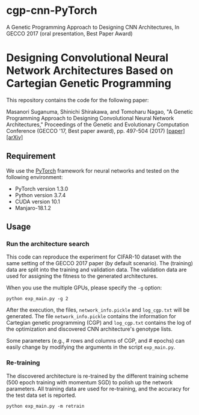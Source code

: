 # cgp-cnn-PyTorch
A Genetic Programming Approach to Designing CNN Architectures, In GECCO 2017 (oral presentation, Best Paper Award)

# Designing Convolutional Neural Network Architectures Based on Cartegian Genetic Programming

This repository contains the code for the following paper:

Masanori Suganuma, Shinichi Shirakawa, and Tomoharu Nagao, "A Genetic Programming Approach to Designing Convolutional Neural Network Architectures," 
Proceedings of the Genetic and Evolutionary Computation Conference (GECCO '17, Best paper award), pp. 497-504 (2017) [[paper]](https://doi.org/10.1145/3071178.3071229) [[arXiv]](https://arxiv.org/abs/1704.00764)

## Requirement
We use the [PyTorch](https://pytorch.org/) framework for neural networks and tested on the following environment:

* PyTorch version 1.3.0
* Python version 3.7.4
* CUDA version 10.1
* Manjaro-18.1.2

## Usage

### Run the architecture search
This code can reproduce the experiment for CIFAR-10 dataset with the same setting of the GECCO 2017 paper (by default scenario). The (training) data are split into the training and validation data. The validation data are used for assigning the fitness to the generated architectures.

When you use the multiple GPUs, please specify the `-g` option:

```shell
python exp_main.py -g 2
```

After the execution, the files, `network_info.pickle` and `log_cgp.txt` will be generated. The file `network_info.pickle` contains the information for Cartegian genetic programming (CGP) and `log_cgp.txt` contains the log of the optimization and discovered CNN architecture's genotype lists.

Some parameters (e.g., # rows and columns of CGP, and # epochs) can easily change by modifying the arguments in the script `exp_main.py`.

### Re-training

The discovered architecture is re-trained by the different training scheme (500 epoch training with momentum SGD) to polish up the network parameters. All training data are used for re-training, and the accuracy for the test data set is reported.

```shell
python exp_main.py -m retrain
```
